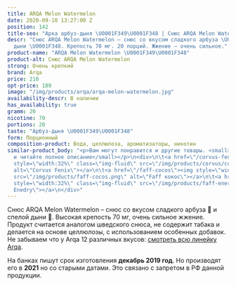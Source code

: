 ```yaml
---
title: ARQA Melon Watermelon
date: 2020-09-10 13:27:00 Z
position: 142
title-seo: "Арка арбуз-дыня \U0001F349\U0001F348 | Снюс ARQA Melon Watermelon"
descr: "Снюс ARQA Melon Watermelon – снюс со вкусом сладкого арбуза \U0001F349 и спелой
  дыни \U0001F348. Крепость 70 мг. 20 порций. Жжение — очень сильное."
product-name: "ARQA Melon Watermelon \U0001F349\U0001F348"
product-alt: Снюс ARQA Melon Watermelon
strong: Очень крепкий
brand: Arqa
price: 210
opt-price: 189
image: "/img/products/arqa/arqa-melon-watermelon.jpg"
availability-descr: В наличии
has_availability: true
gramm: 20
nicotine: 70
portions: 20
taste: "Арбуз-дыня \U0001F349\U0001F348"
form: Порционный
composition-product: Вода, целлюлоза, ароматизаторы, никотин
similar-product_body: "<p>Вам могут понравится и другие товары. <small>Жмите на картинки
  и читайте полное описание</small></p>\n<div>\n\t<a href=\"/corvus-fenix-barberry\"><img
  style=\"width:32%\" class=\"img-fluid\" src=\"/img/products/corvus/corvus-fenix.png\"
  alt=\"Corvus Fenix\"></a>\n\t<a href=\"/faff-cocos\"><img style=\"width:32%\" class=\"img-fluid\"
  src=\"/img/products/faff-cocos.png\" alt=\"Faff кокос\"></a>\n\t<a href=\"/faff-snus-energy\"><img
  style=\"width:32%\" class=\"img-fluid\" src=\"/img/products/faff-energy.png\" alt=\"Faff
  Enedry\"></a>\n</div>"
---
```


Снюс ARQA Melon Watermelon – снюс со вкусом сладкого арбуза 🍉 и спелой дыни 🍈. Высокая крепость 70 мг, очень сильное жжение. Продукт считается аналогом шведского снюса, не содержит табака и делается на основе целлюлозы, с использованием особенных добавок.<br>
Не забываем что у Arqa 12 различных вкусов: [смотреть всю линейку Arqa](/arqa).

На банках пишут срок изготовления **декабрь 2019 год**. Но производят его в **2021** но со старыми датами. Это связано с запретом в РФ данной продукции.